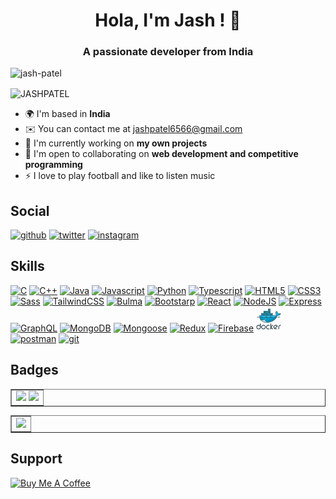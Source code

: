 <h1 align="center">Hola, I'm Jash ! 👋</h1>
<h3 class="string" align="center">A passionate developer from India</h3>
<p align="left"> <img src="https://komarev.com/ghpvc/?username=JASH-PATEL-6566&label=Profile%20views&color=0e75b6&style=flat" alt="jash-patel" /> </p>
<img align="center" src="https://github-profile-trophy.vercel.app/?username=JASH-PATEL-6566&theme=oldie" alt="JASHPATEL" />

- 🌍 I'm based in <b>India</b>
- ✉️ You can contact me at [jashpatel6566@gmail.com](mailto:jashpatel6566@gmail.com)
- 🚀 I'm currently working on **my own projects**
- 🤝 I'm open to collaborating on <b>web development and competitive programming</b>
- ⚡ I love to play football and like to listen music

<!-- <h3 align="left">Connect with me:</h3>
<p align="left">
  <a href="https://twitter.com/Tobeaprogramme1" target="blank"><img align="center" src="https://raw.githubusercontent.com/rahuldkjain/github-profile-readme-generator/master/src/images/icons/Social/twitter.svg" alt="JASHPATEL" height="30" width="40" /></a>
  <a href="https://www.linkedin.com/in/jash-patel-57a7311ba/" target="blank"><img align="center" src="https://raw.githubusercontent.com/rahuldkjain/github-profile-readme-generator/master/src/images/icons/Social/linked-in-alt.svg" alt="JASHPATEL" height="30" width="40" /></a>
  <a href="https://www.instagram.com/j_a_s_h_6566/" target="blank"><img align="center" src="https://raw.githubusercontent.com/rahuldkjain/github-profile-readme-generator/master/src/images/icons/Social/instagram.svg" alt="JASHPATEL" height="30" width="40" /></a>
<a href="https://redux.js.org/" target="_blank" ><img src="https://raw.githubusercontent.com/danielcranney/readme-generator/main/public/icons/skills/redux-colored.svg" height="40" width="40" alt="Redux"/></a>
</p> -->

<p align="left">
<h2>Social</h2>

<a href="https://www.github.com/JASH-PATEL-6566" target="_blank" ><img src="https://www.profileme.dev/_next/image?url=https%3A%2F%2Fraw.githubusercontent.com%2Fdanielcranney%2Freadme-generator%2Fmain%2Fpublic%2Ficons%2Fsocials%2Fgithub-dark.svg&w=32&q=75" height="40" width="40" alt="github"/></a>
<a href="https://www.twitter.com/JASHPATEL1511" target="_blank" ><img src="https://www.profileme.dev/_next/image?url=https%3A%2F%2Fraw.githubusercontent.com%2Fdanielcranney%2Freadme-generator%2Fmain%2Fpublic%2Ficons%2Fsocials%2Ftwitter.svg&w=32&q=75" height="40" width="40" alt="twitter"/></a>
<a href="http://www.instagram.com/j_a_s_h_6566" target="_blank" ><img src="https://www.profileme.dev/_next/image?url=https%3A%2F%2Fraw.githubusercontent.com%2Fdanielcranney%2Freadme-generator%2Fmain%2Fpublic%2Ficons%2Fsocials%2Finstagram.svg&w=32&q=75" height="40" width="40" alt="instagram"/></a>
</p>

<p align="left"> <h2>Skills</h2>

<a href="https://docs.microsoft.com/en-us/cpp/?view=msvc-170" target="_blank" ><img src="https://raw.githubusercontent.com/danielcranney/readme-generator/main/public/icons/skills/c-colored.svg" height="40" width="40" alt="C"/></a>
<a href="https://docs.microsoft.com/en-us/cpp/?view=msvc-170" target="_blank" ><img src="https://raw.githubusercontent.com/danielcranney/readme-generator/main/public/icons/skills/cplusplus-colored.svg" height="40" width="40" alt="C++"/></a>
<a href="https://www.oracle.com/java/" target="_blank" ><img src="https://raw.githubusercontent.com/danielcranney/readme-generator/main/public/icons/skills/java-colored.svg" height="40" width="40" alt="Java"/></a>
<a href="https://developer.mozilla.org/en-US/docs/Web/JavaScript" target="_blank" ><img src="https://raw.githubusercontent.com/danielcranney/readme-generator/main/public/icons/skills/javascript-colored.svg" height="40" width="40" alt="Javascript"/></a>
<a href="https://www.python.org/" target="_blank" ><img src="https://upload.wikimedia.org/wikipedia/commons/thumb/c/c3/Python-logo-notext.svg/121px-Python-logo-notext.svg.png" height="40" width="40" alt="Python"/></a>
<a href="https://www.typescriptlang.org/" target="_blank" ><img src="https://raw.githubusercontent.com/danielcranney/readme-generator/main/public/icons/skills/typescript-colored.svg" height="40" width="40" alt="Typescript"/></a>
<a href="https://developer.mozilla.org/en-US/docs/Glossary/HTML5" target="_blank" ><img src="https://raw.githubusercontent.com/danielcranney/readme-generator/main/public/icons/skills/html5-colored.svg" height="40" width="40" alt="HTML5"/></a>
<a href="https://www.w3.org/TR/CSS/#css" target="_blank" ><img src="https://raw.githubusercontent.com/danielcranney/readme-generator/main/public/icons/skills/css3-colored.svg" height="40" width="40" alt="CSS3"/></a>
<a href="https://sass-lang.com/" target="_blank" ><img src="https://raw.githubusercontent.com/danielcranney/readme-generator/main/public/icons/skills/sass-colored.svg" height="40" width="40" alt="Sass"/></a>
<a href="https://tailwindcss.com/" target="_blank" ><img src="https://raw.githubusercontent.com/danielcranney/readme-generator/main/public/icons/skills/tailwindcss-colored.svg" height="40" width="40" alt="TailwindCSS"/></a>
<a href="https://bulma.io/" target="_blank" ><img src="https://bulma.io/assets/Bulma%20Icon.svg" height="40" width="40" alt="Bulma"/></a>
<a href="https://getbootstrap.com/" target="_blank" ><img src="https://raw.githubusercontent.com/danielcranney/readme-generator/main/public/icons/skills/bootstrap-colored.svg" height="40" width="40" alt="Bootstarp"/></a>
<a href="https://reactjs.org/" target="_blank" ><img src="https://raw.githubusercontent.com/danielcranney/readme-generator/main/public/icons/skills/react-colored.svg" height="40" width="40" alt="React"/></a>
<a href="https://nodejs.org/en/" target="_blank" ><img src="https://raw.githubusercontent.com/danielcranney/readme-generator/main/public/icons/skills/nodejs-colored.svg" height="40" width="40" alt="NodeJS"/></a>
<a href="https://expressjs.com/" target="_blank" ><img src="https://raw.githubusercontent.com/danielcranney/readme-generator/main/public/icons/skills/express-colored-dark.svg" height="40" width="40" alt="Express"/></a>
<a href="https://graphql.org/" target="_blank" ><img src="https://raw.githubusercontent.com/danielcranney/readme-generator/main/public/icons/skills/graphql-colored.svg" height="40" width="40" alt="GraphQL"/></a>
<a href="https://www.mongodb.com/" target="_blank" ><img src="https://raw.githubusercontent.com/danielcranney/readme-generator/main/public/icons/skills/mongodb-colored.svg" height="40" width="40" alt="MongoDB"/></a>
<a href="https://mongoosejs.com/docs/guide.html" target="_blank" ><img src="https://avatars.githubusercontent.com/u/7552965?s=400&v=4" height="40" width="40" alt="Mongoose"/></a>
<a href="https://redux.js.org/introduction/getting-started" target="_blank" ><img src="https://cdn.worldvectorlogo.com/logos/redux.svg" height="40" width="40" alt="Redux"/></a>
<a href="https://firebase.google.com/" target="_blank" ><img src="https://raw.githubusercontent.com/danielcranney/readme-generator/main/public/icons/skills/firebase-colored.svg" height="40" width="40" alt="Firebase"/></a>
<a href="https://www.docker.com/" target="_blank" ><img src="https://raw.githubusercontent.com/devicons/devicon/master/icons/docker/docker-original-wordmark.svg" height="40" width="40" alt="docker"/></a>
<a href="https://www.postman.com/" target="_blank" ><img src="https://camo.githubusercontent.com/93b32389bf746009ca2370de7fe06c3b5146f4c99d99df65994f9ced0ba41685/68747470733a2f2f7777772e766563746f726c6f676f2e7a6f6e652f6c6f676f732f676574706f73746d616e2f676574706f73746d616e2d69636f6e2e737667" height="40" width="40" alt="postman"/></a>
<a href="https://git-scm.com/" target="_blank" ><img src="https://camo.githubusercontent.com/fbfcb9e3dc648adc93bef37c718db16c52f617ad055a26de6dc3c21865c3321d/68747470733a2f2f7777772e766563746f726c6f676f2e7a6f6e652f6c6f676f732f6769742d73636d2f6769742d73636d2d69636f6e2e737667" height="40" width="40" alt="git"/></a>
</p>



<h2>Badges</h2>
<table align="center" border="none"> <td>
<img width="48%" src="https://github-readme-stats.vercel.app/api?username=JASH-PATEL-6566&show_icons=true&theme=dark" />
<img width="48%" src="https://github-readme-streak-stats.herokuapp.com/?user=JASH-PATEL-6566&theme=dark" />
</td> </table>
<table border="none" align="center"> <td>
<img src="https://github-readme-stats.vercel.app/api/top-langs/?username=JASH-PATEL-6566&layout=compact&theme=dark" />
</td> </table>

<h2>Support</h2>

<a href="https://www.buymeacoffee.com/jashpatel6566" target="_blank"><img src="https://cdn.buymeacoffee.com/buttons/v2/default-yellow.png" alt="Buy Me A Coffee" style="height: 60px !important;width: 217px !important;" ></a>
